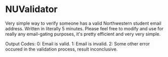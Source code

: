 # NUValidator
Very simple way to verify someone has a valid Northwestern student email address.
Written in literally 5 minutes. 
Please feel free to modify and use for really any email-gating purposes, it's pretty efficient and very very simple. 

Output Codes:
0: Email is valid. 
1: Email is invalid. 
2: Some other error occured in the validation process, result inconclusive. 
